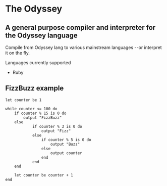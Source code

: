 # The Odyssey

## A general purpose compiler **and** interpreter for the Odyssey language

Compile from Odyssey lang to various mainstream languages --or interpret it on the fly.

Languages currently supported
* Ruby


## FizzBuzz example

    let counter be 1

    while counter <= 100 do
        if counter % 15 is 0 do
            output "FizzBuzz"
        else
                if counter % 3 is 0 do
                    output "Fizz"
                else
                    if counter % 5 is 0 do
                        output "Buzz"
                    else
                        output counter
                    end
                end
        end

        let counter be counter + 1
    end
